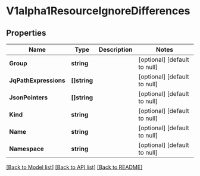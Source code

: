 # V1alpha1ResourceIgnoreDifferences

## Properties
Name | Type | Description | Notes
------------ | ------------- | ------------- | -------------
**Group** | **string** |  | [optional] [default to null]
**JqPathExpressions** | **[]string** |  | [optional] [default to null]
**JsonPointers** | **[]string** |  | [optional] [default to null]
**Kind** | **string** |  | [optional] [default to null]
**Name** | **string** |  | [optional] [default to null]
**Namespace** | **string** |  | [optional] [default to null]

[[Back to Model list]](../README.md#documentation-for-models) [[Back to API list]](../README.md#documentation-for-api-endpoints) [[Back to README]](../README.md)


